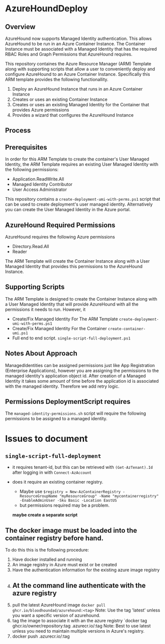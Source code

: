 # AzureHoundDeploy

## Overview

AzureHound now supports Managed Identity authentication.  This allows AzureHound to be run in an Azure Container Instance.  The Container Instance must be associated with a Managed Identity that has the required RBAC Roles and Graph Permissions that AzureHound requires.

This repository containes the Azure Resource Manager (ARM) Template along with supporting scripts that
allow a user to conveniently deploy and configure AzureHound to an Azure Container Instance.  Specifically this ARM template provides the following functionallity.

1) Deploy an AzureHound Instance that runs in an Azure Container Instance
2) Creates or uses an existing Container Instance
3) Creates or uses an existing Managed Identity for the Container that provides Azure permissions
4) Provides a wizard that configures the AzureHound Instance

## Process


## Prerequisites

In order for this ARM Template to create the container's User Managed Identity, the ARM Template requires an existing User Managed Identity with the following permissions:

   - Application.ReadWrite.All
   - Managed Identity Contributor
   - User Access Administrator

This repository contains a `create-deployment-umi-with-perms.ps1` script that can be used to create deployment's user managed identity.  Alternatively you can create the User Managed Identity in the Azure portal.

## AzureHound Required Permissions

AzureHound requires the following Azure permissions

 - Directory.Read.All
 - Reader 
 
The ARM Template will create the Container Instance along with a User Managed Identity that provides this permissions to the AzureHound Instance.

## Supporting Scripts

The ARM Template is designed to create the Container Instance along with a User Managed Identity that will provide AzureHound with all the permissions it needs to run.  However, it

- Create/Fix Managed Identity For The ARM Template
   `create-deployment-umi-with-perms.ps1`
- Create/Fix Managed Identity For the Container
   `create-container-umi.ps1`
- Full end to end script.
   `single-script-full-deployment.ps1`

## Notes About Approach
ManagedIdentities can be assigned permissions just like App Registration (Enterprise Applications), however you are assigning the permissions to 
the managed identity's application object id.  After creation of a Managed Identity it takes some amount of time before the application id is associated with the managed identity.  Therefore we add retry logic.

## Permissions DeploymentScript requires
The `managed-identity-permissions.sh` script will require 
the following permissions to be assigned to a managed identity.  

# Issues to document

## `single-script-full-deployment`

- it requires tenant-id, but this can be retrieved with `(Get-AzTenant).Id` after logging in with `Connect-AzAccount`
- does it require an existing container registry.
   - Maybe use `$registry = New-AzContainerRegistry -ResourceGroupName "myResourceGroup" -Name "mycontainerregistry" -EnableAdminUser -Sku Basic -Location EastUS`
   - but permissions required may be a problem.

   **maybe create a separate script**

## The docker image must be loaded into the container registry before hand.
To do this this is the following procedure:

   1) Have docker installed and running
   2) An image registry in Azure must exist or be created
   3) Have the authentication information for the existing azure image registry
   4) At the command line authenticate with the azure registry
         - 
   5) pull the latest AzureHound image
      `docker pull ghcr.io/bloodhoundad/azurehound:<tag>`  Note: Use the tag 'latest' unless you want a specific version of azurehound.
   6) tag the image to associate it with an the azure registry
      `docker tag ghcr.io/owner/repository:tag <AzureRegistryName>.azurecr.io/<AzureRepositoryName>:tag Note: Best to use latest unless you need to maintain multiple versions in Azure's registry.
   7) docker push <AzureRegistryName>.azurecr.io/<AzureRepositoryName>:tag





